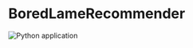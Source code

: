 # BoredLameRecommender

![Python application](https://github.com/Ruebe92/BoredLameRecommender/workflows/Python%20application/badge.svg)
